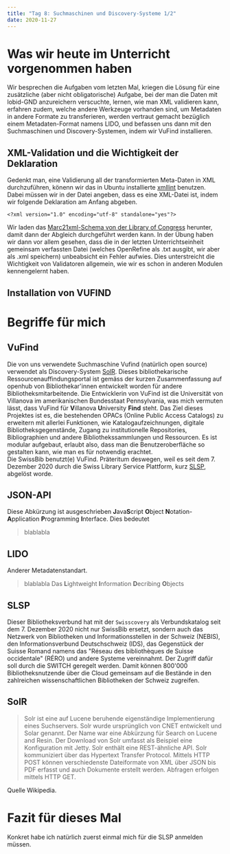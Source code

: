 ```yaml
---
title: "Tag 8: Suchmaschinen und Discovery-Systeme 1/2"
date: 2020-11-27
---
```


# Was wir heute im Unterricht vorgenommen haben
Wir besprechen die Aufgaben vom letzten Mal, kriegen die Lösung für eine zusätzliche (aber nicht obligatorische) Aufgabe, bei der man die Daten mit lobid-GND anzureichern verscuchte, lernen, wie man XML validieren kann, erfahren zudem, welche andere Werkzeuge vorhanden sind, um Metadaten in andere Formate zu transferieren, werden vertraut gemacht bezüglich einem Metadaten-Format namens LIDO, und befassen uns dann mit den Suchmaschinen und Discovery-Systemen, indem wir VuFind installieren. 

## XML-Validation und die Wichtigkeit der Deklaration
Gedenkt man, eine Validierung all der transformierten Meta-Daten in XML durchzuführen, könenn wir das in Ubuntu installierte [xmllint](https://en.wikipedia.org/wiki/Libxml2) benutzen. Dabei müssen wir in der Datei angeben, dass es eine XML-Datei ist, indem wir folgende Deklaration am Anfang abgeben. 

`<?xml version="1.0" encoding="utf-8" standalone="yes"?>`

Wir laden das [Marc21xml-Schema von der Library of Congress](https://www.loc.gov/standards/marcxml/schema/MARC21slim.xsd) herunter, damit dann der Abgleich durchgeführt werden kann. 
In der Übung haben wir dann vor allem gesehen, dass die in der letzten Unterrichtseinheit gemeinsam verfassten Datei (welches OpenRefine als .txt ausgibt, wir aber als .xml speichern) unbeabsicht ein Fehler aufwies. 
Dies unterstreicht die Wichtigkeit von Validatoren allgemein, wie wir es schon in anderen Modulen kennengelernt haben. 



## Installation von VUFIND

# Begriffe für mich

## VuFind
Die von uns verwendete Suchmaschine Vufind (natürlich open source) verwendet als Discovery-System [SolR](#SolR). Dieses bibliothekarische Ressourcenauffindungsportal ist gemäss der kurzen Zusammenfassung auf openhub von Bibliothekar'innen entwickelt worden für andere Bibliotheksmitarbeitende. Die Entwicklerin von VuFind ist die Universität von Villanova im amerikanischen Bundesstaat Pennsylvania, was mich vermuten lässt, dass VuFind für **V**illanova **U**niversity **Find** steht. 
Das Ziel dieses Projektes ist es, die bestehenden OPACs (Online Public Access Catalogs) zu erweitern mit allerlei Funktionen, wie Katalogaufzeichnungen, digitale Bibliotheksgegenstände, Zugang zu institutionelle Repositories, Bibliographien und andere Bibliothekssammlungen und Ressourcen. Es ist modular aufgebaut, erlaubt also, dass man die Benutzeroberfläche so gestalten kann, wie man es für notwendig erachtet.  
Die SwissBib benutzt(e) VuFind. Präteritum deswegen, weil es seit dem 7. Dezember 2020 durch die Swiss Library Service Plattform, kurz [SLSP](#SLSP), abgelöst worde. 


## JSON-API
Diese Abkürzung ist ausgeschrieben **J**ava**S**cript **O**bject **N**otation-**A**pplication **P**rogramming **I**nterface. 
Dies bedeutet 
> blablabla

## LIDO
Anderer Metadatenstandart. 
> blablabla
Das **L**ightweight **I**nformation **D**ecribing **O**bjects

## SLSP
Dieser Bibliotheksverbund hat mit der `Swisscovery` als Verbundskatalog seit dem 7. Dezember 2020 nicht nur SwissBib ersetzt, sondern auch das Netzwerk von Bibliotheken und Informationsstellen in der Schweiz (NEBIS), den Informationsverbund Deutschschweiz (IDS), das Gegenstück der Suisse Romand namens das "Réseau des bibliothèques de Suisse occidentale" (RÉRO) und andere Systeme vereinnahmt. Der Zugriff dafür soll durch die SWITCH geregelt werden. Damit können 800'000 Bibliotheksnutzende über die Cloud gemeinsam auf die Bestände in den zahlreichen wissenschaftlichen Bibliotheken der Schweiz zugreifen. 

## SolR
>Solr ist eine auf Lucene beruhende eigenständige Implementierung eines Suchservers. Solr wurde ursprünglich von CNET entwickelt und Solar genannt. Der Name war eine Abkürzung für Search on Lucene and Resin. Der Download von Solr umfasst als Beispiel eine Konfiguration mit Jetty. Solr enthält eine REST-ähnliche API. Solr kommuniziert über das Hypertext Transfer Protocol. Mittels HTTP POST können verschiedenste Dateiformate von XML über JSON bis PDF erfasst und auch Dokumente erstellt werden. Abfragen erfolgen mittels HTTP GET. 

Quelle Wikipedia. 


# Fazit für dieses Mal
Konkret habe ich natürlich zuerst einmal mich für die SLSP anmelden müssen. 





